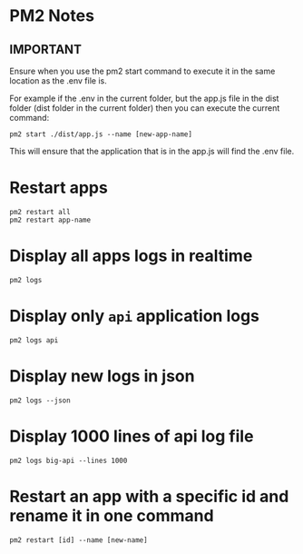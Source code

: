 # PM2 Notes

## IMPORTANT

Ensure when you use the pm2 start command to execute it in the same location as the .env file is.

For example if the .env in the current folder, but the app.js file in the dist folder (dist folder in the current folder) then you can execute the current command:
```
pm2 start ./dist/app.js --name [new-app-name]
```
This will ensure that the application that is in the app.js will find the .env file.

# Restart apps
```
pm2 restart all
pm2 restart app-name
```

# Display all apps logs in realtime
```
pm2 logs
```

# Display only `api` application logs
```
pm2 logs api
```

# Display new logs in json
```
pm2 logs --json
```

# Display 1000 lines of api log file
```
pm2 logs big-api --lines 1000
```

# Restart an app with a specific id and rename it in one command
```
pm2 restart [id] --name [new-name]
```
